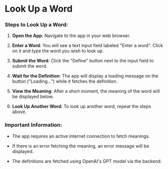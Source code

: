 # Look Up a Word

### Steps to Look Up a Word:

1. **Open the App**: Navigate to the app in your web browser.

2. **Enter a Word**: You will see a text input field labeled "Enter a word". Click on it and type the word you wish to look up.

3. **Submit the Word**: Click the "Define" button next to the input field to submit the word.

4. **Wait for the Definition**: The app will display a loading message on the button ("Loading...") while it fetches the definition.

5. **View the Meaning**: After a short moment, the meaning of the word will be displayed below.

6. **Look Up Another Word**: To look up another word, repeat the steps above.

### Important Information:

- The app requires an active internet connection to fetch meanings.

- If there is an error fetching the meaning, an error message will be displayed.

- The definitions are fetched using OpenAI's GPT model via the backend.